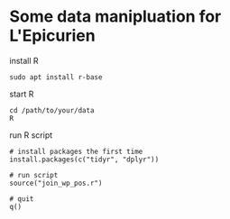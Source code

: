 Some data manipluation for L'Epicurien
=======================================

install R
```
sudo apt install r-base
```

start R
```
cd /path/to/your/data
R
```

run R script
```{r}
# install packages the first time
install.packages(c("tidyr", "dplyr"))

# run script
source("join_wp_pos.r")

# quit
q()
```
